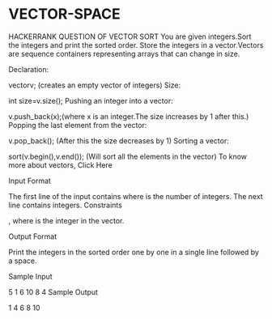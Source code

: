 # VECTOR-SPACE
HACKERRANK QUESTION OF VECTOR SORT
You are given  integers.Sort the  integers and print the sorted order.
Store the  integers in a vector.Vectors are sequence containers representing arrays that can change in size.

Declaration:

vector<int>v; (creates an empty vector of integers)
Size:

int size=v.size();
Pushing an integer into a vector:

v.push_back(x);(where x is an integer.The size increases by 1 after this.)
Popping the last element from the vector:

v.pop_back(); (After this the size decreases by 1)
Sorting a vector:

sort(v.begin(),v.end()); (Will sort all the elements in the vector)
To know more about vectors, Click Here

Input Format

The first line of the input contains  where  is the number of integers. The next line contains  integers.
Constraints

, where  is the  integer in the vector.

Output Format

Print the integers in the sorted order one by one in a single line followed by a space.

Sample Input

5
1 6 10 8 4
Sample Output

1 4 6 8 10
